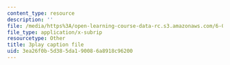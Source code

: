```yaml
---
content_type: resource
description: ''
file: /media/https%3A/open-learning-course-data-rc.s3.amazonaws.com/6-01sc-introduction-to-electrical-engineering-and-computer-science-i-spring-2011/3ea26f0b5d385da190086a8918c96200_oTNwGuI7Wic.vtt
file_type: application/x-subrip
resourcetype: Other
title: 3play caption file
uid: 3ea26f0b-5d38-5da1-9008-6a8918c96200
---
```


